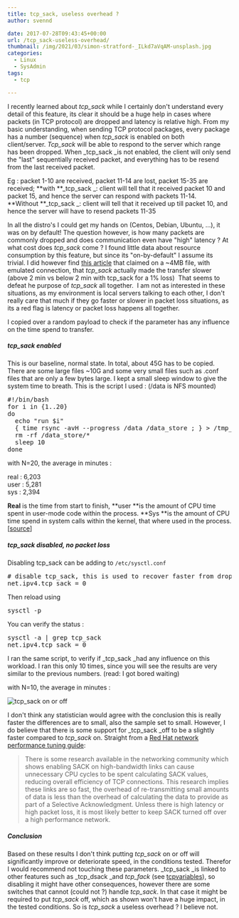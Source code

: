 ```yaml
---
title: tcp_sack, useless overhead ?
author: svennd

date: 2017-07-28T09:43:45+00:00
url: /tcp_sack-useless-overhead/
thumbnail: /img/2021/03/simon-stratford-_ILkd7aVqAM-unsplash.jpg
categories:
  - Linux
  - SysAdmin
tags:
  - tcp

---
```

I recently learned about _tcp_sack_ while I certainly don't understand every detail of this feature, its clear it should be a huge help in cases where packets (in TCP protocol) are dropped and latency is relative high. From my basic understanding, when sending TCP protocol packages, every package has a number (sequence) when _tcp_sack_ is enabled on both client/server. _Tcp_sack_ will be able to respond to the server which range has been dropped. When _tcp_sack _is not enabled, the client will only send the "last" sequentially received packet, and everything has to be resend from the last received packet.

Eg : packet 1-10 are received, packet 11-14 are lost, packet 15-35 are received; **with **_tcp_sack _: client will tell that it received packet 10 and packet 15, and hence the server can respond with packets 11-14. **Without **_tcp_sack _: client will tell that it received up till packet 10, and hence the server will have to resend packets 11-35

In all the distro's I could get my hands on (Centos, Debian, Ubuntu, ...), it was on by default! The question however, is how many packets are commonly dropped and does communication even have "high" latency ? At what cost does _tcp_sack_ come ? I found little data about resource consumption by this feature, but since its "on-by-default" I assume its trivial. I did however find [this article][1] that claimed on a ~4MB file, with emulated connection, that _tcp_sack_ actually made the transfer slower (above 2 min vs below 2 min with tcp_sack for a 1% loss)  That seems to defeat he purpose of _tcp_sack_ all together.  I am not as interested in these situations, as my environment is local servers talking to each other, I don't really care that much if they go faster or slower in packet loss situations, as its a red flag is latency or packet loss happens all together.

I copied over a random payload to check if the parameter has any influence on the time spend to transfer.

<!--more-->

##### tcp_sack enabled

This is our baseline, normal state. In total, about 45G has to be copied. There are some large files ~10G and some very small files such as .conf files that are only a few bytes large. I kept a small sleep window to give the system time to breath. This is the script I used : (/data is NFS mounted)

<pre>#!/bin/bash
for i in {1..20}
do
  echo "run $i"
  { time rsync -avH --progress /data /data_store ; } &gt; /tmp_info_rsync_$i 2&gt; /tmp/time_e_rsync_$i
  rm -rf /data_store/*
  sleep 10
done</pre>

with N=20, the average in minutes :

real : 6,203  
user : 5,281  
sys : 2,394

**Real** is the time from start to finish, **user **is the amount of CPU time spent in user-mode code within the process. **Sys **is the amount of CPU time spend in system calls within the kernel, that where used in the process.[[source][2]]

##### tcp_sack disabled, no packet loss

Disabling tcp_sack can be adding to <code class="EnlighterJSRAW" data-enlighter-language="null">/etc/sysctl.conf</code>

<pre># disable tcp_sack, this is used to recover faster from dropped packages in high latency situations
net.ipv4.tcp_sack = 0</pre>

Then reload using

<pre>sysctl -p</pre>

You can verify the status :

<pre>sysctl -a | grep tcp_sack
net.ipv4.tcp_sack = 0</pre>

I ran the same script, to verify if _tcp_sack _had any influence on this workload. I ran this only 10 times, since you will see the results are very similar to the previous numbers. (read: I got bored waiting)

with N=10, the average in minutes :

![tcp_sack on or off](/img/2017/07/chart-2.png)

I don't think any statistician would agree with the conclusion this is really faster the differences are to small, also the sample set to small. However, I do believe that there is some support for _tcp_sack _off to be a slightly faster compared to _tcp_sack_ on. Straight from a [Red Hat network performance tuning guide][3]:

> There is some research available in the networking community which shows enabling SACK on high-bandwidth links can cause unnecessary CPU cycles to be spent calculating SACK values, reducing overall efficiency of TCP connections. This research implies these links are so fast, the overhead of re-transmitting small amounts of data is less than the overhead of calculating the data to provide as part of a Selective Acknowledgment. Unless there is high latency or high packet loss, it is most likely better to keep SACK turned off over a high performance network.

##### Conclusion

Based on these results I don't think putting _tcp_sack_ on or off will significantly improve or deteriorate speed, in the conditions tested. Therefor I would recommend not touching these parameters. _tcp_sack _is linked to other features such as _tcp_dsack _and _tcp_fack_ (see [tcpvariables][4]), so disabling it might have other consequences, however there are some switches that cannot (could not ?) handle _tcp_sack_. In that case it might be required to put _tcp_sack_ off, which as shown won't have a huge impact, in the tested conditions. So is _tcp_sack_ a useless overhead ? I believe not.

 [1]: http://rtodto.net/effect-of-tcp-sack-on-throughput/
 [2]: https://stackoverflow.com/questions/556405/what-do-real-user-and-sys-mean-in-the-output-of-time1
 [3]: https://access.redhat.com/sites/default/files/attachments/20150325_network_performance_tuning.pdf
 [4]: https://www.frozentux.net/ipsysctl-tutorial/chunkyhtml/tcpvariables.html
